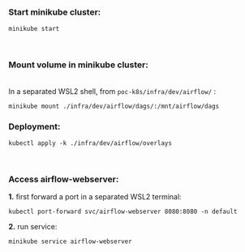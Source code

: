 ### Start minikube cluster:
```shell
minikube start
```
<br> 

### Mount volume in minikube cluster: 

<br>In a separated WSL2 shell, from `poc-k8s/infra/dev/airflow/` :

```shell
minikube mount ./infra/dev/airflow/dags/:/mnt/airflow/dags
```

### Deployment:

```shell
kubectl apply -k ./infra/dev/airflow/overlays
```
<br>

### Access airflow-webserver:

__1.__ first forward a port in a separated WSL2 terminal: 
```shell
kubectl port-forward svc/airflow-webserver 8080:8080 -n default
```

__2.__ run service: 
```shell 
minikube service airflow-webserver
```
